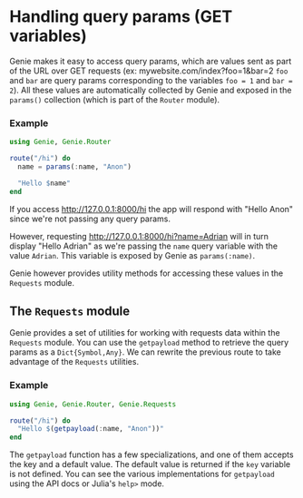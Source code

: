 # Handling query params (GET variables)

Genie makes it easy to access query params, which are values sent as part of the URL over GET requests (ex: mywebsite.com/index?foo=1&bar=2 `foo` and `bar` are query params corresponding to the variables `foo = 1` and `bar = 2`). All these values are automatically collected by Genie and exposed in the `params()` collection (which is part of the `Router` module).

### Example

```julia
using Genie, Genie.Router

route("/hi") do
  name = params(:name, "Anon")

  "Hello $name"
end
```

If you access <http://127.0.0.1:8000/hi> the app will respond with "Hello Anon" since we're not passing any query params.

However, requesting <http://127.0.0.1:8000/hi?name=Adrian> will in turn display "Hello Adrian" as we're passing the `name` query variable with the value `Adrian`. This variable is exposed by Genie as `params(:name)`.

Genie however provides utility methods for accessing these values in the `Requests` module.

## The `Requests` module

Genie provides a set of utilities for working with requests data within the `Requests` module. You can use the `getpayload` method to retrieve the query params as a `Dict{Symbol,Any}`. We can rewrite the previous route to take advantage of the `Requests` utilities.

### Example

```julia
using Genie, Genie.Router, Genie.Requests

route("/hi") do
  "Hello $(getpayload(:name, "Anon"))"
end
```

The `getpayload` function has a few specializations, and one of them accepts the key and a default value. The default value is returned if the `key` variable is not defined. You can see the various implementations for `getpayload` using the API docs or Julia's `help>` mode.

